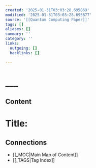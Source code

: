 ```yaml
---
created: '2025-01-31T03:03:28.695869'
modified: '2025-01-31T03:03:28.695877'
source: '[[Quantum Computing Paper]]'
tags: []
aliases: []
summary: ''
category: ''
links:
  outgoing: []
  backlinks: []

---
```


# ___

## Content

# Title: 


## Connections
- [[_MOC|Main Map of Content]]
- [[_TAGS|Tag Index]]
